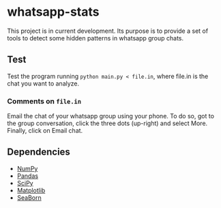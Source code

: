 # whatsapp-stats

This project is in current development. Its purpose is to provide a set of tools to detect some hidden patterns in whatsapp group chats.

## Test

Test the program running `python main.py < file.in`, where file.in is the chat you want to analyze.

### Comments on `file.in`

Email the chat of your whatsapp group using your phone. To do so, got to the group conversation, click the three dots (up-right) and select More. Finally, click on Email chat.

## Dependencies

- [NumPy](https://github.com/numpy/numpy)
- [Pandas](https://github.com/pandas-dev/pandas)
- [SciPy](http://www.scipy.org/install.html)
- [Matplotlib](http://matplotlib.org/users/installing.html)
- [SeaBorn](http://seaborn.pydata.org/installing.html#installing)
